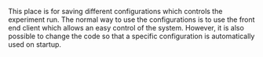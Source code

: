 This place is for saving different configurations which controls the experiment run. The normal way to use the configurations is to use the front end client which allows an easy control of the system. However, it is also possible to change the code so that a specific configuration is automatically used on startup.